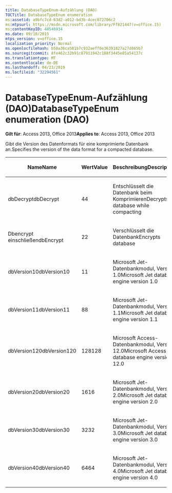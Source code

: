 ```yaml
---
title: DatabaseTypeEnum-Aufzählung (DAO)
TOCTitle: DatabaseTypeEnum enumeration
ms:assetid: a9bfc7cd-63d2-a012-bd3b-4cec072706c2
ms:mtpsurl: https://msdn.microsoft.com/library/Ff821447(v=office.15)
ms:contentKeyID: 48546934
ms.date: 09/18/2015
mtps_version: v=office.15
localization_priority: Normal
ms.openlocfilehash: b58a36ca581b7c932aeff0e36391827a27d865b7
ms.sourcegitcommit: 8fe462c32b91c87911942c188f3445e85a54137c
ms.translationtype: MT
ms.contentlocale: de-DE
ms.lasthandoff: 04/23/2019
ms.locfileid: "32294561"
---
```

# <a name="databasetypeenum-enumeration-dao"></a><span data-ttu-id="87ee0-102">DatabaseTypeEnum-Aufzählung (DAO)</span><span class="sxs-lookup"><span data-stu-id="87ee0-102">DatabaseTypeEnum enumeration (DAO)</span></span>


<span data-ttu-id="87ee0-103">**Gilt für**: Access 2013, Office 2013</span><span class="sxs-lookup"><span data-stu-id="87ee0-103">**Applies to**: Access 2013, Office 2013</span></span>

<span data-ttu-id="87ee0-104">Gibt die Version des Datenformats für eine komprimierte Datenbank an.</span><span class="sxs-lookup"><span data-stu-id="87ee0-104">Specifies the version of the data format for a compacted database.</span></span>

<table>
<colgroup>
<col style="width: 33%" />
<col style="width: 33%" />
<col style="width: 33%" />
</colgroup>
<thead>
<tr class="header">
<th><p><span data-ttu-id="87ee0-105">Name</span><span class="sxs-lookup"><span data-stu-id="87ee0-105">Name</span></span></p></th>
<th><p><span data-ttu-id="87ee0-106">Wert</span><span class="sxs-lookup"><span data-stu-id="87ee0-106">Value</span></span></p></th>
<th><p><span data-ttu-id="87ee0-107">Beschreibung</span><span class="sxs-lookup"><span data-stu-id="87ee0-107">Description</span></span></p></th>
</tr>
</thead>
<tbody>
<tr class="odd">
<td><p><span data-ttu-id="87ee0-108">dbDecrypt</span><span class="sxs-lookup"><span data-stu-id="87ee0-108">dbDecrypt</span></span></p></td>
<td><p><span data-ttu-id="87ee0-109">4</span><span class="sxs-lookup"><span data-stu-id="87ee0-109">4</span></span></p></td>
<td><p><span data-ttu-id="87ee0-110">Entschlüsselt die Datenbank beim Komprimieren</span><span class="sxs-lookup"><span data-stu-id="87ee0-110">Decrypts database while compacting</span></span></p></td>
</tr>
<tr class="even">
<td><p><span data-ttu-id="87ee0-111">Dbencrypt einschließen</span><span class="sxs-lookup"><span data-stu-id="87ee0-111">dbEncrypt</span></span></p></td>
<td><p><span data-ttu-id="87ee0-112">2</span><span class="sxs-lookup"><span data-stu-id="87ee0-112">2</span></span></p></td>
<td><p><span data-ttu-id="87ee0-113">Verschlüsselt die Datenbank</span><span class="sxs-lookup"><span data-stu-id="87ee0-113">Encrypts database</span></span></p></td>
</tr>
<tr class="odd">
<td><p><span data-ttu-id="87ee0-114">dbVersion10</span><span class="sxs-lookup"><span data-stu-id="87ee0-114">dbVersion10</span></span></p></td>
<td><p><span data-ttu-id="87ee0-115">1</span><span class="sxs-lookup"><span data-stu-id="87ee0-115">1</span></span></p></td>
<td><p><span data-ttu-id="87ee0-116">Microsoft Jet-Datenbankmodul, Version 1.0</span><span class="sxs-lookup"><span data-stu-id="87ee0-116">Microsoft Jet database engine version 1.0</span></span></p></td>
</tr>
<tr class="even">
<td><p><span data-ttu-id="87ee0-117">dbVersion11</span><span class="sxs-lookup"><span data-stu-id="87ee0-117">dbVersion11</span></span></p></td>
<td><p><span data-ttu-id="87ee0-118">8</span><span class="sxs-lookup"><span data-stu-id="87ee0-118">8</span></span></p></td>
<td><p><span data-ttu-id="87ee0-119">Microsoft Jet-Datenbankmodul, Version 1.1</span><span class="sxs-lookup"><span data-stu-id="87ee0-119">Microsoft Jet database engine version 1.1</span></span></p></td>
</tr>
<tr class="odd">
<td><p><span data-ttu-id="87ee0-120">dbVersion120</span><span class="sxs-lookup"><span data-stu-id="87ee0-120">dbVersion120</span></span></p></td>
<td><p><span data-ttu-id="87ee0-121">128</span><span class="sxs-lookup"><span data-stu-id="87ee0-121">128</span></span></p></td>
<td><p><span data-ttu-id="87ee0-122">Microsoft Access-Datenbankmodul, Version 12.0</span><span class="sxs-lookup"><span data-stu-id="87ee0-122">Microsoft Access database engine version 12.0</span></span></p></td>
</tr>
<tr class="even">
<td><p><span data-ttu-id="87ee0-123">dbVersion20</span><span class="sxs-lookup"><span data-stu-id="87ee0-123">dbVersion20</span></span></p></td>
<td><p><span data-ttu-id="87ee0-124">16</span><span class="sxs-lookup"><span data-stu-id="87ee0-124">16</span></span></p></td>
<td><p><span data-ttu-id="87ee0-125">Microsoft Jet-Datenbankmodul, Version 2.0</span><span class="sxs-lookup"><span data-stu-id="87ee0-125">Microsoft Jet database engine version 2.0</span></span></p></td>
</tr>
<tr class="odd">
<td><p><span data-ttu-id="87ee0-126">dbVersion30</span><span class="sxs-lookup"><span data-stu-id="87ee0-126">dbVersion30</span></span></p></td>
<td><p><span data-ttu-id="87ee0-127">32</span><span class="sxs-lookup"><span data-stu-id="87ee0-127">32</span></span></p></td>
<td><p><span data-ttu-id="87ee0-128">Microsoft Jet-Datenbankmodul, Version 3.0</span><span class="sxs-lookup"><span data-stu-id="87ee0-128">Microsoft Jet database engine version 3.0</span></span></p></td>
</tr>
<tr class="even">
<td><p><span data-ttu-id="87ee0-129">dbVersion40</span><span class="sxs-lookup"><span data-stu-id="87ee0-129">dbVersion40</span></span></p></td>
<td><p><span data-ttu-id="87ee0-130">64</span><span class="sxs-lookup"><span data-stu-id="87ee0-130">64</span></span></p></td>
<td><p><span data-ttu-id="87ee0-131">Microsoft Jet-Datenbankmodul, Version 4.0</span><span class="sxs-lookup"><span data-stu-id="87ee0-131">Microsoft Jet database engine version 4.0</span></span></p></td>
</tr>
</tbody>
</table>

